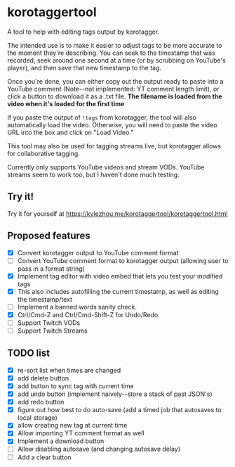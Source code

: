 # korotaggertool
A tool to help with editing tags output by korotagger.

The intended use is to make it easier to adjust tags to be more accurate to the moment they're describing. 
You can seek to the timestamp that was recorded, seek around one second at a time (or by scrubbing on YouTube's player), and then save that new timestamp to the tag.

Once you're done, you can either copy out the output ready to paste into a YouTube comment (Note--not implemented: YT comment length limit), or click a button to download it as a .txt file. **The filename is loaded from the video when it's loaded for the first time**

If you paste the output of `!tags` from korotagger, the tool will also automatically load the video. Otherwise, you will need to paste the video URL into the box and click on "Load Video."

This tool may also be used for tagging streams live, but korotagger allows for collaborative tagging.

Currently only supports YouTube videos and stream VODs. YouTube streams seem to work too, but I haven't done much testing.

## Try it!
Try it for yourself at <https://kylezhou.me/korotaggertool/korotaggertool.html>

## Proposed features
- [x] Convert korotagger output to YouTube comment format
- [ ] Convert YouTube comment format to korotagger output (allowing user to pass in a format string)
- [x] Implement tag editor with video embed that lets you test your modified tags
- [x] This also includes autofilling the current timestamp, as well as editing the timestamp/text
- [ ] Implement a banned words sanity check.
- [x] Ctrl/Cmd-Z and Ctrl/Cmd-Shift-Z for Undo/Redo
- [ ] Support Twitch VODs
- [ ] Support Twitch Streams

## TODO list
- [x] re-sort list when times are changed
- [x] add delete button
- [x] add button to sync tag with current time
- [x] add undo button (implement naively--store a stack of past JSON's)
- [x] add redo button
- [x] figure out how best to do auto-save (add a timed job that autosaves to local storage)
- [x] allow creating new tag at current time
- [x] Allow importing YT comment format as well
- [x] Implement a download button
- [ ] Allow disabling autosave (and changing autosave delay)
- [ ] Add a clear button

